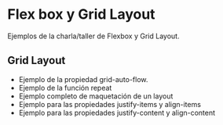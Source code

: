 # Flex box y Grid Layout

Ejemplos de la charla/taller de Flexbox y Grid Layout.

## Grid Layout

- Ejemplo de la propiedad grid-auto-flow.
- Ejemplo de la función repeat
- Ejemplo completo de maquetación de un layout
- Ejemplo para las propiedades justify-items y align-items
- Ejemplo para las propiedades justify-content y align-content
